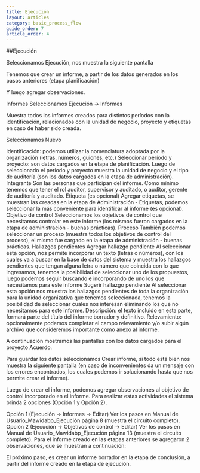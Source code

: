 ```yaml
---
title: Ejecución
layout: articles
category: basic_process_flow
guide_order: 7
article_order: 4
---
```


##Ejecución

Seleccionamos Ejecución, nos muestra la siguiente pantalla



Tenemos que crear un informe, a partir de los datos generados en los pasos anteriores (etapa planificación)

Y luego agregar observaciones.

Informes
Seleccionamos Ejecución -> Informes

Muestra todos los informes creados para distintos períodos con la identificación, relacionados con la unidad de negocio, proyecto y etiquetas en caso de haber sido creada.

Seleccionamos Nuevo


Identificación: podemos utilizar la nomenclatura adoptada por la organización (letras, números, guiones, etc.)
Seleccionar período y proyecto: son datos cargados en la etapa de planificación.
Luego de seleccionado el período y proyecto muestra la unidad de negocio y el tipo de auditoría (son los datos cargados en la etapa de administración).
Integrante
Son las personas que participan del informe. Como mínimo tenemos que tener el rol auditor, supervisor y auditado, o auditor, gerente de auditoría y auditado.
Etiqueta (es opcional)
Agregar etiquetas, se muestran las creadas en la etapa de Administración - Etiquetas, podemos seleccionar la más conveniente para identificar al informe (es opcional).
Objetivo de control
Seleccionamos los objetivos de control que necesitamos controlar en este informe (los mismos fueron cargados en la etapa de administración - buenas prácticas).
Proceso
También podemos seleccionar un proceso (muestra todos los objetivos de control del proceso), el mismo fue cargado en la etapa de administración - buenas prácticas.
Hallazgos pendientes
Agregar hallazgo pendiente
Al seleccionar esta opción, nos permite incorporar un texto (letras o números), con los cuales va a buscar en la base de datos del sistema y muestra los hallazgos pendientes que tengan alguna letra o número que coincida con lo que ingresamos, tenemos la posibilidad de seleccionar uno de los propuestos, luego podemos seguir buscando e incorporando de uno los que necesitamos para este informe
Sugerir hallazgo pendiente
Al seleccionar esta opción nos muestra los hallazgos pendientes de toda la organización para la unidad organizativa que tenemos seleccionada, tenemos la posibilidad de seleccionar cuales nos interesan eliminando los que no necesitamos para este informe.
Descripción: el texto incluido en esta parte, formará parte del título del informe borrador y definitivo.
Relevamiento: opcionalmente podemos completar el campo relevamiento y/o subir algún archivo que consideremos importante como anexo al informe.






A continuación mostramos las pantallas con los datos cargados para el proyecto Acuerdo.





Para guardar los datos seleccionamos Crear informe, si todo está bien nos muestra la siguiente pantalla (en caso de inconvenientes da un mensaje con los errores encontrados, los cuales podemos ir solucionando hasta que nos permite crear el informe).

Luego de crear el informe, podemos agregar observaciones al objetivo de control incorporado en el informe. Para realizar estas actividades el sistema brinda 2 opciones (Opción 1 y Opción 2).

Opción 1 (Ejecución -> Informes -> Editar)
Ver los pasos en Manual de Usuario_Mawidabp_Ejecución página 8 (muestra el circuito completo).
Opción 2 (Ejecución -> Objetivos de control -> Editar)
Ver los pasos en Manual de Usuario_Mawidabp_Ejecución página 13 (muestra el circuito completo).
Para el informe creado en  las etapas anteriores se agregaron  2 observaciones, que se muestran a continuación:

El próximo paso, es crear un informe borrador en la etapa de conclusión, a partir del informe creado en la etapa de ejecución.

